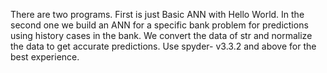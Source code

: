 There are two programs.
First is just Basic ANN with Hello World.
In the second one we build an ANN for a specific bank problem for predictions using history cases in the bank.
We convert the data of str and normalize the data to get accurate predictions.
Use spyder- v3.3.2 and above for the best experience.
